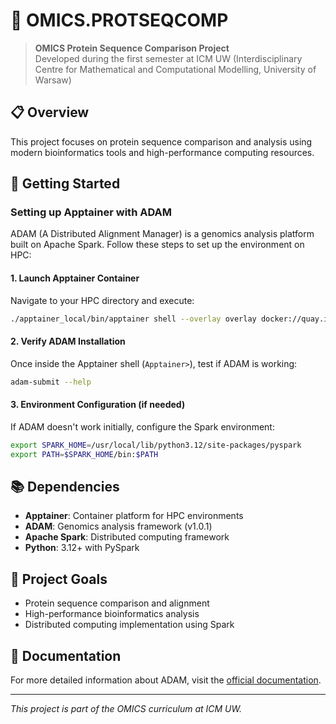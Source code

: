 # 🧬 OMICS.PROTSEQCOMP

> **OMICS Protein Sequence Comparison Project**  
> Developed during the first semester at ICM UW (Interdisciplinary Centre for Mathematical and Computational Modelling, University of Warsaw)

## 📋 Overview

This project focuses on protein sequence comparison and analysis using modern bioinformatics tools and high-performance computing resources.

## 🚀 Getting Started

### Setting up Apptainer with ADAM

ADAM (A Distributed Alignment Manager) is a genomics analysis platform built on Apache Spark. Follow these steps to set up the environment on HPC:

#### 1. Launch Apptainer Container

Navigate to your HPC directory and execute:

```bash
./apptainer_local/bin/apptainer shell --overlay overlay docker://quay.io/biocontainers/adam:1.0.1--hdfd78af_0
```

#### 2. Verify ADAM Installation

Once inside the Apptainer shell (`Apptainer>`), test if ADAM is working:

```bash
adam-submit --help
```

#### 3. Environment Configuration (if needed)

If ADAM doesn't work initially, configure the Spark environment:

```bash
export SPARK_HOME=/usr/local/lib/python3.12/site-packages/pyspark
export PATH=$SPARK_HOME/bin:$PATH
```

## 📚 Dependencies

- **Apptainer**: Container platform for HPC environments
- **ADAM**: Genomics analysis framework (v1.0.1)
- **Apache Spark**: Distributed computing framework
- **Python**: 3.12+ with PySpark

## 🎯 Project Goals

- Protein sequence comparison and alignment
- High-performance bioinformatics analysis
- Distributed computing implementation using Spark

## 📖 Documentation

For more detailed information about ADAM, visit the [official documentation](https://adam.readthedocs.io/).

---

*This project is part of the OMICS curriculum at ICM UW.*
